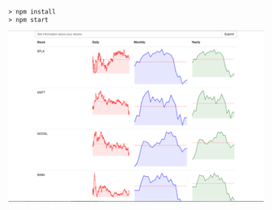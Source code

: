 ```
> npm install
> npm start
```

![Alt text](/client/screenshots/Screenshot_1.png?raw=true "Screenshot 1")